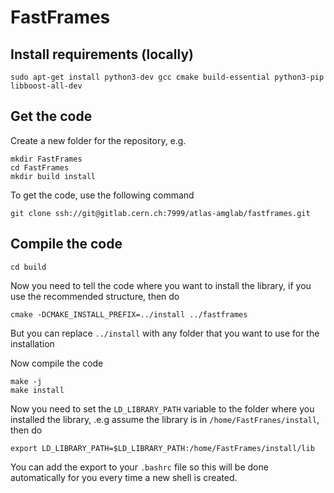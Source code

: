 # FastFrames


## Install requirements (locally)

```
sudo apt-get install python3-dev gcc cmake build-essential python3-pip libboost-all-dev
```

## Get the code
Create a new folder for the repository, e.g. 
```
mkdir FastFrames
cd FastFrames
mkdir build install
```

To get the code, use the following command
```
git clone ssh://git@gitlab.cern.ch:7999/atlas-amglab/fastframes.git
```

## Compile the code
```
cd build
```

Now you need to tell the code where you want to install the library, if you use the recommended structure, then do
```
cmake -DCMAKE_INSTALL_PREFIX=../install ../fastframes
```

But you can replace `../install` with any folder that you want to use for the installation

Now compile the code
```
make -j
make install
```

Now you need to set the `LD_LIBRARY_PATH` variable to the folder where you installed the library, .e.g assume the library is in `/home/FastFranes/install`, then do
```
export LD_LIBRARY_PATH=$LD_LIBRARY_PATH:/home/FastFrames/install/lib
```

You can add the export to your `.bashrc` file so this will be done automatically for you every time a new shell is created.
